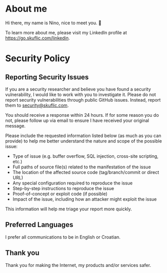# About me
Hi there, my name is Nino, nice to meet you. 👋

To learn more about me, please visit my LinkedIn profile at https://go.skuflic.com/linkedin.

# Security Policy
## Reporting Security Issues

If you are a security researcher and believe you have found a security vulnerability, I would like to work with you to investigate it.
Please do not report security vulnerabilities through public GitHub issues. Instead, report them to security@skuflic.com.

You should receive a response within 24 hours. If for some reason you do not, please follow up via email to ensure I have received your original message.

Please include the requested information listed below (as much as you can provide) to help me better understand the nature and scope of the possible issue:

- Type of issue (e.g. buffer overflow, SQL injection, cross-site scripting, etc.)
- Full paths of source file(s) related to the manifestation of the issue
- The location of the affected source code (tag/branch/commit or direct URL)
- Any special configuration required to reproduce the issue
- Step-by-step instructions to reproduce the issue
- Proof-of-concept or exploit code (if possible)
- Impact of the issue, including how an attacker might exploit the issue

This information will help me triage your report more quickly.

## Preferred Languages
I prefer all communications to be in English or Croatian.

## Thank you
Thank you for making the Internet, my products and/or services safer.
